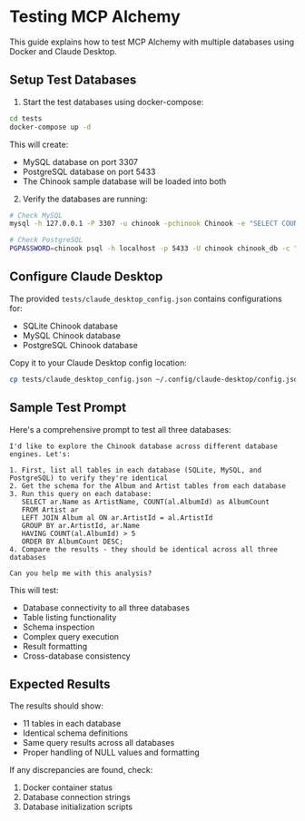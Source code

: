 # Testing MCP Alchemy

This guide explains how to test MCP Alchemy with multiple databases using Docker and Claude Desktop.

## Setup Test Databases

1. Start the test databases using docker-compose:

```bash
cd tests
docker-compose up -d
```

This will create:

- MySQL database on port 3307
- PostgreSQL database on port 5433
- The Chinook sample database will be loaded into both

2. Verify the databases are running:

```bash
# Check MySQL
mysql -h 127.0.0.1 -P 3307 -u chinook -pchinook Chinook -e "SELECT COUNT(*) FROM Album;"

# Check PostgreSQL
PGPASSWORD=chinook psql -h localhost -p 5433 -U chinook chinook_db -c "SELECT COUNT(*) FROM \"Album\";"
```

## Configure Claude Desktop

The provided `tests/claude_desktop_config.json` contains configurations for:

- SQLite Chinook database
- MySQL Chinook database
- PostgreSQL Chinook database

Copy it to your Claude Desktop config location:

```bash
cp tests/claude_desktop_config.json ~/.config/claude-desktop/config.json
```

## Sample Test Prompt

Here's a comprehensive prompt to test all three databases:

```
I'd like to explore the Chinook database across different database engines. Let's:

1. First, list all tables in each database (SQLite, MySQL, and PostgreSQL) to verify they're identical
2. Get the schema for the Album and Artist tables from each database
3. Run this query on each database:
   SELECT ar.Name as ArtistName, COUNT(al.AlbumId) as AlbumCount 
   FROM Artist ar 
   LEFT JOIN Album al ON ar.ArtistId = al.ArtistId 
   GROUP BY ar.ArtistId, ar.Name 
   HAVING COUNT(al.AlbumId) > 5 
   ORDER BY AlbumCount DESC;
4. Compare the results - they should be identical across all three databases

Can you help me with this analysis?
```

This will test:

- Database connectivity to all three databases
- Table listing functionality
- Schema inspection
- Complex query execution
- Result formatting
- Cross-database consistency

## Expected Results

The results should show:

- 11 tables in each database
- Identical schema definitions
- Same query results across all databases
- Proper handling of NULL values and formatting

If any discrepancies are found, check:

1. Docker container status
2. Database connection strings
3. Database initialization scripts
